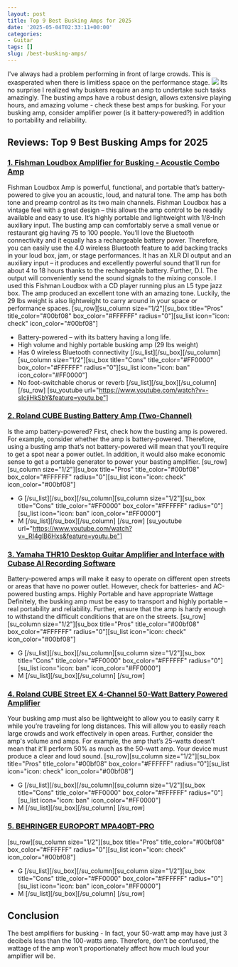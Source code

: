 ```yaml
---
layout: post
title: Top 9 Best Busking Amps for 2025
date: '2025-05-04T02:33:11+00:00'
categories:
- Guitar
tags: []
slug: /best-busking-amps/
---
```


I've always had a problem performing in front of large crowds. This is exasperated when there is limitless space on the performance stage.
![](/assets/img/12/Pest-Control.jpg)
Its no surprise I realized why buskers require an amp to undertake such tasks amazingly.
The busting amps have a robust design, allows extensive playing hours, and amazing volume - check these best amps for busking.
For your busking amp, consider amplifier power (is it battery-powered?) in addition to portability and reliability.
## Reviews: Top 9 Best Busking Amps for 2025
### [1. Fishman Loudbox Amplifier for Busking - Acoustic Combo Amp](https://www.amazon.com/dp/B077NN9TRM/?tag=p-policy-20)
[](https://www.amazon.com/dp/B077NN9TRM/?tag=p-policy-20)
[](https://www.amazon.com/dp/B00ZTC56O4/?tag=p-policy-20)
[](https://www.amazon.com/dp/B0057UUBJI/ref=as_li_ss_il?&linkCode=li2&tag=p-policy-20&linkId=88f19d91f67848e1bf5b35df5eaa75b2)
[](https://www.amazon.com/dp/B07CS49ZK5/?tag=p-policy-20)
[](https://www.amazon.com/dp/B01KWPTLQG/ref=as_li_ss_il?&linkCode=li3&tag=p-policy-20&linkId=1d5bedff8c59deadcb5756de1c4165d6)
[](https://www.amazon.com/dp/B01KWPTLQG/ref=as_li_ss_il?&linkCode=li2&tag=p-policy-20&linkId=2742498f1d11ed7b298176c4737e30ac)
[](https://www.amazon.com/dp/B00E1N09JO/?tag=p-policy-20)
Fishman Loudbox Amp is powerful, functional, and portable that’s battery-powered to give you an acoustic, loud, and natural tone. The amp has both tone and preamp control as its two main channels.
Fishman Loudbox has a vintage feel with a great design – this allows the amp control to be readily available and easy to use. It’s highly portable and lightweight with 1/8-Inch auxiliary input. The busting amp can comfortably serve a small venue or restaurant gig having 75 to 100 people.
You’ll love the Bluetooth connectivity and it equally has a rechargeable battery power. Therefore, you can easily use the 4.0 wireless Bluetooth feature to add backing tracks in your loud box, jam, or stage performances.
It has an XLR DI output and an auxiliary input – it produces and excellently powerful sound that’ll run for about 4 to 18 hours thanks to the rechargeable battery. Further, D.I. The output will conveniently send the sound signals to the mixing console.
I used this Fishman Loudbox with a CD player running plus an L5 type jazz box. The amp produced an excellent tone with an amazing tone. Luckily, the 29 lbs weight is also lightweight to carry around in your space or performance spaces.
[su_row][su_column size="1/2"][su_box title="Pros" title_color="#00bf08" box_color="#FFFFFF" radius="0"][su_list icon="icon: check" icon_color="#00bf08"]
- Battery-powered – with its battery having a long life.
- High volume and highly portable busking amp (29 lbs weight)
- Has 0 wireless Bluetooth connectivity
[/su_list][/su_box][/su_column][su_column size="1/2"][su_box title="Cons" title_color="#FF0000" box_color="#FFFFFF" radius="0"][su_list icon="icon: ban" icon_color="#FF0000"]
- No foot-switchable chorus or reverb
[/su_list][/su_box][/su_column] [/su_row]
[su_youtube url="https://www.youtube.com/watch?v=-sIcjiHkSbY&feature=youtu.be"]
### [2. Roland CUBE Busting Battery Amp (Two-Channel)](https://www.amazon.com/dp/B000XALFYW/?tag=p-policy-20)
Is the amp battery-powered?
First, check how the busting amp is powered. For example, consider whether the amp is battery-powered.
Therefore, using a busting amp that’s not battery-powered will mean that you’ll require to get a spot near a power outlet.
In addition, it would also make economic sense to get a portable generator to power your basting amplifier.
[su_row][su_column size="1/2"][su_box title="Pros" title_color="#00bf08" box_color="#FFFFFF" radius="0"][su_list icon="icon: check" icon_color="#00bf08"]
- G
[/su_list][/su_box][/su_column][su_column size="1/2"][su_box title="Cons" title_color="#FF0000" box_color="#FFFFFF" radius="0"][su_list icon="icon: ban" icon_color="#FF0000"]
- M
[/su_list][/su_box][/su_column] [/su_row]
[su_youtube url="https://www.youtube.com/watch?v=_RI4glB6Hxs&feature=youtu.be"]
### [3. Yamaha THR10 Desktop Guitar Amplifier and Interface with Cubase AI Recording Software](https://www.amazon.com/dp/B006QLW5XC/?tag=p-policy-20)
Battery-powered amps will make it easy to operate on different open streets or areas that have no power outlet. However, check for batteries- and AC-powered busting amps.
[](https://www.amazon.com/dp/B006QLW5XC/?tag=p-policy-20)
[](https://www.amazon.com/dp/B00ZTC56O4/?tag=p-policy-20)
[](https://www.amazon.com/dp/B0057UUBJI/ref=as_li_ss_il?&linkCode=li2&tag=p-policy-20&linkId=88f19d91f67848e1bf5b35df5eaa75b2)
[](https://www.amazon.com/dp/B07CS49ZK5/?tag=p-policy-20)
[](https://www.amazon.com/dp/B01KWPTLQG/ref=as_li_ss_il?&linkCode=li3&tag=p-policy-20&linkId=1d5bedff8c59deadcb5756de1c4165d6)
[](https://www.amazon.com/dp/B01KWPTLQG/ref=as_li_ss_il?&linkCode=li2&tag=p-policy-20&linkId=2742498f1d11ed7b298176c4737e30ac)
[](https://www.amazon.com/dp/B00E1N09JO/?tag=p-policy-20)
Highly Portable and have appropriate Wattage
Definitely, the busking amp must be easy to transport and highly portable – real portability and reliability.
Further, ensure that the amp is hardy enough to withstand the difficult conditions that are on the streets.
[su_row][su_column size="1/2"][su_box title="Pros" title_color="#00bf08" box_color="#FFFFFF" radius="0"][su_list icon="icon: check" icon_color="#00bf08"]
- G
[/su_list][/su_box][/su_column][su_column size="1/2"][su_box title="Cons" title_color="#FF0000" box_color="#FFFFFF" radius="0"][su_list icon="icon: ban" icon_color="#FF0000"]
- M
[/su_list][/su_box][/su_column] [/su_row]
### [4. Roland CUBE Street EX 4-Channel 50-Watt Battery Powered Amplifier](https://www.amazon.com/dp/B00JMU1RAG/?tag=p-policy-20)
Your busking amp must also be lightweight to allow you to easily carry it while you’re traveling for long distances.
[](https://www.amazon.com/dp/B00JMU1RAG/?tag=p-policy-20)
[](https://www.amazon.com/dp/B00ZTC56O4/?tag=p-policy-20)
[](https://www.amazon.com/dp/B0057UUBJI/ref=as_li_ss_il?&linkCode=li2&tag=p-policy-20&linkId=88f19d91f67848e1bf5b35df5eaa75b2)
[](https://www.amazon.com/dp/B07CS49ZK5/?tag=p-policy-20)
[](https://www.amazon.com/dp/B01KWPTLQG/ref=as_li_ss_il?&linkCode=li3&tag=p-policy-20&linkId=1d5bedff8c59deadcb5756de1c4165d6)
[](https://www.amazon.com/dp/B01KWPTLQG/ref=as_li_ss_il?&linkCode=li2&tag=p-policy-20&linkId=2742498f1d11ed7b298176c4737e30ac)
[](https://www.amazon.com/dp/B00E1N09JO/?tag=p-policy-20)
This will allow you to easily reach large crowds and work effectively in open areas.
Further, consider the amp's volume and amps.
For example, the amp that’s 25-watts doesn’t mean that it’ll perform 50% as much as the 50-watt amp. Your device must produce a clear and loud sound.
[su_row][su_column size="1/2"][su_box title="Pros" title_color="#00bf08" box_color="#FFFFFF" radius="0"][su_list icon="icon: check" icon_color="#00bf08"]
- G
[/su_list][/su_box][/su_column][su_column size="1/2"][su_box title="Cons" title_color="#FF0000" box_color="#FFFFFF" radius="0"][su_list icon="icon: ban" icon_color="#FF0000"]
- M
[/su_list][/su_box][/su_column] [/su_row]
### [5. BEHRINGER EUROPORT MPA40BT-PRO](https://www.amazon.com/dp/B00ZTC56O4/?tag=p-policy-20)
[](https://www.amazon.com/dp/B00EMDNLKC/?tag=p-policy-20)
[](https://www.amazon.com/dp/B00ZTC56O4/?tag=p-policy-20)
[](https://www.amazon.com/dp/B0057UUBJI/ref=as_li_ss_il?&linkCode=li2&tag=p-policy-20&linkId=88f19d91f67848e1bf5b35df5eaa75b2)
[](https://www.amazon.com/dp/B07CS49ZK5/?tag=p-policy-20)
[](https://www.amazon.com/dp/B01KWPTLQG/ref=as_li_ss_il?&linkCode=li3&tag=p-policy-20&linkId=1d5bedff8c59deadcb5756de1c4165d6)
[](https://www.amazon.com/dp/B01KWPTLQG/ref=as_li_ss_il?&linkCode=li2&tag=p-policy-20&linkId=2742498f1d11ed7b298176c4737e30ac)
[](https://www.amazon.com/dp/B00E1N09JO/?tag=p-policy-20)
[su_row][su_column size="1/2"][su_box title="Pros" title_color="#00bf08" box_color="#FFFFFF" radius="0"][su_list icon="icon: check" icon_color="#00bf08"]
- G
[/su_list][/su_box][/su_column][su_column size="1/2"][su_box title="Cons" title_color="#FF0000" box_color="#FFFFFF" radius="0"][su_list icon="icon: ban" icon_color="#FF0000"]
- M
[/su_list][/su_box][/su_column] [/su_row]
## Conclusion
The best amplifiers for busking -
In fact, your 50-watt amp may have just 3 decibels less than the 100-watts amp. Therefore, don’t be confused, the wattage of the amp won’t proportionately affect how much loud your amplifier will be.

